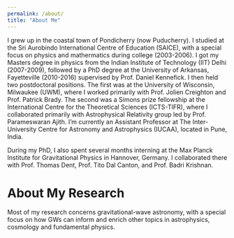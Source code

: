 ```yaml
---
permalink: /about/
title: "About Me"
---
```


I grew up in the coastal town of Pondicherry (now Puducherry). I studied at the Sri Aurobindo International Centre of Education (SAICE), with a special focus on physics and mathermatics during college (2003-2006). I got my Masters degree in physics from the Indian Institute of Technology (IIT) Delhi (2007-2009), followed by a PhD degree at the University of Arkansas, Fayetteville (2010-2016) supervised by Prof. Daniel Kennefick. I then held two postdoctoral positions. The first was at the University of Wisconsin, Milwaukee (UWM), where I worked primarily with Prof. Jolien Creighton and Prof. Patrick Brady. The second was a Simons prize fellowship at the International Centre for the Theoretical Sciences (ICTS-TIFR), where I collaborated primarily with Astrophysical Relativity group led by Prof. Parameswaran Ajith. I’m currently an Assistant Professor at The Inter-University Centre for Astronomy and Astrophysics (IUCAA), located in Pune, India.

During my PhD, I also spent several months interning at the Max Planck Institute for Gravitational Physics in Hannover, Germany. I collaborated there with Prof. Thomas Dent, Prof. Tito Dal Canton, and Prof. Badri Krishnan.

# About My Research

Most of my research concerns gravitational-wave astronomy, with a special focus on how GWs can inform and enrich other topics in astrophysics, cosmology and fundamental physics.
  
